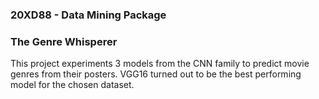 ### **20XD88** - Data Mining Package

### **The Genre Whisperer**

This project experiments 3 models from the CNN family to predict movie genres from their posters.
VGG16 turned out to be the best performing model for the chosen dataset.

